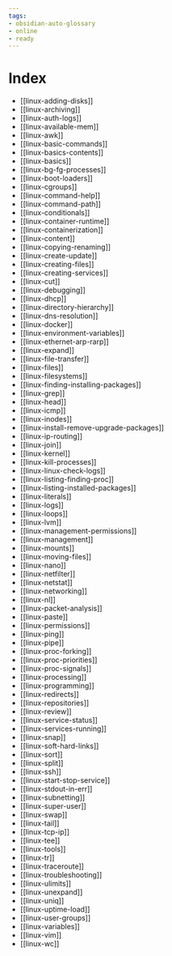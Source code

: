 ```yaml
---
tags: 
- obsidian-auto-glossary
- online
- ready
---
```


# Index

- [[linux-adding-disks]]
- [[linux-archiving]]
- [[linux-auth-logs]]
- [[linux-available-mem]]
- [[linux-awk]]
- [[linux-basic-commands]]
- [[linux-basics-contents]]
- [[linux-basics]]
- [[linux-bg-fg-processes]]
- [[linux-boot-loaders]]
- [[linux-cgroups]]
- [[linux-command-help]]
- [[linux-command-path]]
- [[linux-conditionals]]
- [[linux-container-runtime]]
- [[linux-containerization]]
- [[linux-content]]
- [[linux-copying-renaming]]
- [[linux-create-update]]
- [[linux-creating-files]]
- [[linux-creating-services]]
- [[linux-cut]]
- [[linux-debugging]]
- [[linux-dhcp]]
- [[linux-directory-hierarchy]]
- [[linux-dns-resolution]]
- [[linux-docker]]
- [[linux-environment-variables]]
- [[linux-ethernet-arp-rarp]]
- [[linux-expand]]
- [[linux-file-transfer]]
- [[linux-files]]
- [[linux-filesystems]]
- [[linux-finding-installing-packages]]
- [[linux-grep]]
- [[linux-head]]
- [[linux-icmp]]
- [[linux-inodes]]
- [[linux-install-remove-upgrade-packages]]
- [[linux-ip-routing]]
- [[linux-join]]
- [[linux-kernel]]
- [[linux-kill-processes]]
- [[linux-linux-check-logs]]
- [[linux-listing-finding-proc]]
- [[linux-listing-installed-packages]]
- [[linux-literals]]
- [[linux-logs]]
- [[linux-loops]]
- [[linux-lvm]]
- [[linux-management-permissions]]
- [[linux-management]]
- [[linux-mounts]]
- [[linux-moving-files]]
- [[linux-nano]]
- [[linux-netfilter]]
- [[linux-netstat]]
- [[linux-networking]]
- [[linux-nl]]
- [[linux-packet-analysis]]
- [[linux-paste]]
- [[linux-permissions]]
- [[linux-ping]]
- [[linux-pipe]]
- [[linux-proc-forking]]
- [[linux-proc-priorities]]
- [[linux-proc-signals]]
- [[linux-processing]]
- [[linux-programming]]
- [[linux-redirects]]
- [[linux-repositories]]
- [[linux-review]]
- [[linux-service-status]]
- [[linux-services-running]]
- [[linux-snap]]
- [[linux-soft-hard-links]]
- [[linux-sort]]
- [[linux-split]]
- [[linux-ssh]]
- [[linux-start-stop-service]]
- [[linux-stdout-in-err]]
- [[linux-subnetting]]
- [[linux-super-user]]
- [[linux-swap]]
- [[linux-tail]]
- [[linux-tcp-ip]]
- [[linux-tee]]
- [[linux-tools]]
- [[linux-tr]]
- [[linux-traceroute]]
- [[linux-troubleshooting]]
- [[linux-ulimits]]
- [[linux-unexpand]]
- [[linux-uniq]]
- [[linux-uptime-load]]
- [[linux-user-groups]]
- [[linux-variables]]
- [[linux-vim]]
- [[linux-wc]]
